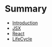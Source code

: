 # Summary

* [Introduction](README.md)
* [JSX](source/JSX.md)
* [React](source/react.md)
* [LifeCycle](source/lifecycle.md)
